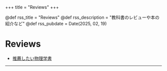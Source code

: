 +++
title = "Reviews"
+++

@def rss_title = "Reviews"
@def rss_description = "教科書のレビューや本の紹介など"
@def rss_pubdate = Date(2025, 02, 19)

# Reviews

* [推薦したい物理学書](/Reviews/physical_books/)

---